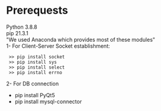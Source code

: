 # Prerequests
Python 3.8.8  <br/>
pip 21.3.1 <br/>
"We used Anaconda which provides most of these modules" <br/>
1- For Client-Server Socket establishment:
```
 >> pip install socket
 >> pip install sys
 >> pip install select
 >> pip install errno
``` 
2- For DB connection
* pip install PyQt5
* pip install mysql-connector 
